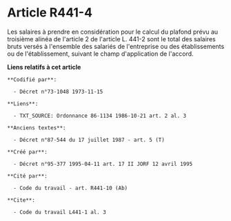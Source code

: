 # Article R441-4

Les salaires à prendre en considération pour le calcul du plafond prévu au troisième alinéa de l'article 2 de l'article L.
441-2 sont le total des salaires bruts versés à l'ensemble des salariés de l'entreprise ou des établissements ou de
l'établissement, suivant le champ d'application de l'accord.

**Liens relatifs à cet article**

	**Codifié par**:

	  - Décret n°73-1048 1973-11-15

	**Liens**:

	  - TXT_SOURCE: Ordonnance 86-1134 1986-10-21 art. 2 al. 3

	**Anciens textes**:

	  - Décret n°87-544 du 17 juillet 1987 - art. 5 (T)

	**Créé par**:

	  - Décret n°95-377 1995-04-11 art. 17 II JORF 12 avril 1995

	**Cité par**:

	  - Code du travail - art. R441-10 (Ab)

	**Cite**:

	  - Code du travail L441-1 al. 3
